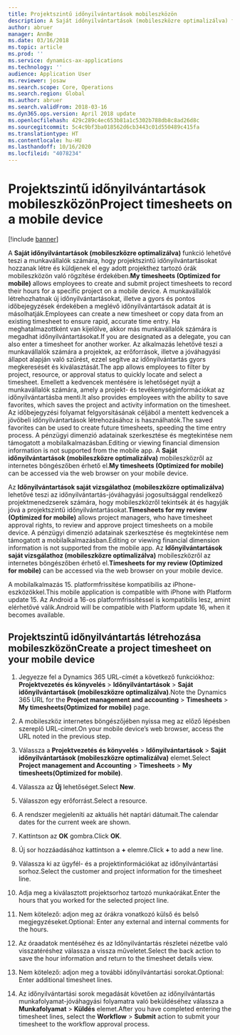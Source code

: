 ```yaml
---
title: Projektszintű időnyilvántartások mobileszközön
description: A Saját időnyilvántartások (mobileszközre optimalizálva) funkció lehetővé teszi a munkavállalók számára, hogy projektszintű időnyilvántartásokat hozzanak létre és küldjenek el egy adott projekthez tartozó órák mobileszközön való rögzítése érdekében.
author: abruer
manager: AnnBe
ms.date: 03/16/2018
ms.topic: article
ms.prod: ''
ms.service: dynamics-ax-applications
ms.technology: ''
audience: Application User
ms.reviewer: josaw
ms.search.scope: Core, Operations
ms.search.region: Global
ms.author: abruer
ms.search.validFrom: 2018-03-16
ms.dyn365.ops.version: April 2018 update
ms.openlocfilehash: 429c289c4ec653b81a1c5302b788db8c8ad26d8c
ms.sourcegitcommit: 5c4c9bf3ba018562d6cb3443c01d550489c415fa
ms.translationtype: HT
ms.contentlocale: hu-HU
ms.lasthandoff: 10/16/2020
ms.locfileid: "4078234"
---
```

# <a name="project-timesheets-on-a-mobile-device"></a><span data-ttu-id="54c2d-103">Projektszintű időnyilvántartások mobileszközön</span><span class="sxs-lookup"><span data-stu-id="54c2d-103">Project timesheets on a mobile device</span></span>

[!include [banner](../includes/banner.md)]

<span data-ttu-id="54c2d-104">A **Saját időnyilvántartások (mobileszközre optimalizálva)** funkció lehetővé teszi a munkavállalók számára, hogy projektszintű időnyilvántartásokat hozzanak létre és küldjenek el egy adott projekthez tartozó órák mobileszközön való rögzítése érdekében.</span><span class="sxs-lookup"><span data-stu-id="54c2d-104">**My timesheets (Optimized for mobile)** allows employees to create and submit project timesheets to record their hours for a specific project on a mobile device.</span></span> <span data-ttu-id="54c2d-105">A munkavállalók létrehozhatnak új időnyilvántartásokat, illetve a gyors és pontos időbejegyzések érdekében a meglévő időnyilvántartások adatait át is másolhatják.</span><span class="sxs-lookup"><span data-stu-id="54c2d-105">Employees can create a new timesheet or copy data from an existing timesheet to ensure rapid, accurate time entry.</span></span> <span data-ttu-id="54c2d-106">Ha meghatalmazottként van kijelölve, akkor más munkavállalók számára is megadhat időnyilvántartásokat.</span><span class="sxs-lookup"><span data-stu-id="54c2d-106">If you are designated as a delegate, you can also enter a timesheet for another worker.</span></span> <span data-ttu-id="54c2d-107">Az alkalmazás lehetővé teszi a munkavállalók számára a projektek, az erőforrások, illetve a jóváhagyási állapot alapján való szűrést, ezzel segítve az időnyilvántartás gyors megkeresését és kiválasztását.</span><span class="sxs-lookup"><span data-stu-id="54c2d-107">The app allows employees to filter by project, resource, or approval status to quickly locate and select a timesheet.</span></span> <span data-ttu-id="54c2d-108">Emellett a kedvencek mentésére is lehetőséget nyújt a munkavállalók számára, amely a projekt- és tevékenységinformációkat az időnyilvántartásba menti.</span><span class="sxs-lookup"><span data-stu-id="54c2d-108">It also provides employees with the ability to save favorites, which saves the project and activity information on the timesheet.</span></span> <span data-ttu-id="54c2d-109">Az időbejegyzési folyamat felgyorsításának céljából a mentett kedvencek a jövőbeli időnyilvántartások létrehozásához is használhatók.</span><span class="sxs-lookup"><span data-stu-id="54c2d-109">The saved favorites can be used to create future timesheets, speeding the time entry process.</span></span> <span data-ttu-id="54c2d-110">A pénzügyi dimenzió adatainak szerkesztése és megtekintése nem támogatott a mobilalkalmazásban.</span><span class="sxs-lookup"><span data-stu-id="54c2d-110">Editing or viewing financial dimension information is not supported from the mobile app.</span></span> <span data-ttu-id="54c2d-111">A **Saját időnyilvántartások (mobileszközre optimalizálva)** mobileszközről az internetes böngészőben érhető el.</span><span class="sxs-lookup"><span data-stu-id="54c2d-111">**My timesheets (Optimized for mobile)** can be accessed via the web browser on your mobile device.</span></span>

<span data-ttu-id="54c2d-112">Az **Időnyilvántartások saját vizsgálathoz (mobileszközre optimalizálva)** lehetővé teszi az időnyilvántartás-jóváhagyási jogosultsággal rendelkező projektmenedzserek számára, hogy mobileszközről tekintsék át és hagyják jóvá a projektszintű időnyilvántartásokat.</span><span class="sxs-lookup"><span data-stu-id="54c2d-112">**Timesheets for my review (Optimized for mobile)** allows project managers, who have timesheet approval rights, to review and approve project timesheets on a mobile device.</span></span> <span data-ttu-id="54c2d-113">A pénzügyi dimenzió adatainak szerkesztése és megtekintése nem támogatott a mobilalkalmazásban.</span><span class="sxs-lookup"><span data-stu-id="54c2d-113">Editing or viewing financial dimension information is not supported from the mobile app.</span></span> <span data-ttu-id="54c2d-114">Az **Időnyilvántartások saját vizsgálathoz (mobileszközre optimalizálva)** mobileszközről az internetes böngészőben érhető el.</span><span class="sxs-lookup"><span data-stu-id="54c2d-114">**Timesheets for my review (Optimized for mobile)** can be accessed via the web browser on your mobile device.</span></span>

<span data-ttu-id="54c2d-115">A mobilalkalmazás 15. platformfrissítése kompatibilis az iPhone-eszközökkel.</span><span class="sxs-lookup"><span data-stu-id="54c2d-115">This mobile application is compatible with iPhone with Platform update 15.</span></span>
<span data-ttu-id="54c2d-116">Az Android a 16-os platformfrissítéssel is kompatibilis lesz, amint elérhetővé válik.</span><span class="sxs-lookup"><span data-stu-id="54c2d-116">Android will be compatible with Platform update 16, when it becomes available.</span></span>

## <a name="create-a-project-timesheet-on-your-mobile-device"></a><span data-ttu-id="54c2d-117">Projektszintű időnyilvántartás létrehozása mobileszközön</span><span class="sxs-lookup"><span data-stu-id="54c2d-117">Create a project timesheet on your mobile device</span></span>

1.  <span data-ttu-id="54c2d-118">Jegyezze fel a Dynamics 365 URL-címét a következő funkciókhoz: **Projektvezetés és könyvelés** \> **Időnyilvántartások** \> **Saját időnyilvántartások (mobileszközre optimalizálva)**.</span><span class="sxs-lookup"><span data-stu-id="54c2d-118">Note the Dynamics 365 URL for the **Project management and accounting** \> **Timesheets** \> **My timesheets(Optimized for mobile)** page.</span></span>

2.  <span data-ttu-id="54c2d-119">A mobileszköz internetes böngészőjében nyissa meg az előző lépésben szereplő URL-címet.</span><span class="sxs-lookup"><span data-stu-id="54c2d-119">On your mobile device’s web browser, access the URL noted in the previous step.</span></span>
 
3.  <span data-ttu-id="54c2d-120">Válassza a **Projektvezetés és könyvelés** \> **Időnyilvántartások** \> **Saját időnyilvántartások (mobileszközre optimalizálva)** elemet.</span><span class="sxs-lookup"><span data-stu-id="54c2d-120">Select **Project management and Accounting** \> **Timesheets** \> **My timesheets(Optimized for mobile)**.</span></span>

4.  <span data-ttu-id="54c2d-121">Válassza az **Új** lehetőséget.</span><span class="sxs-lookup"><span data-stu-id="54c2d-121">Select **New**.</span></span>

5.  <span data-ttu-id="54c2d-122">Válasszon egy erőforrást.</span><span class="sxs-lookup"><span data-stu-id="54c2d-122">Select a resource.</span></span>

6.  <span data-ttu-id="54c2d-123">A rendszer megjeleníti az aktuális hét naptári dátumait.</span><span class="sxs-lookup"><span data-stu-id="54c2d-123">The calendar dates for the current week are shown.</span></span>

7.  <span data-ttu-id="54c2d-124">Kattintson az **OK** gombra.</span><span class="sxs-lookup"><span data-stu-id="54c2d-124">Click **OK**.</span></span>

8.  <span data-ttu-id="54c2d-125">Új sor hozzáadásához kattintson a **+** elemre.</span><span class="sxs-lookup"><span data-stu-id="54c2d-125">Click **+** to add a new line.</span></span>

9.  <span data-ttu-id="54c2d-126">Válassza ki az ügyfél- és a projektinformációkat az időnyilvántartási sorhoz.</span><span class="sxs-lookup"><span data-stu-id="54c2d-126">Select the customer and project information for the timesheet line.</span></span>

10. <span data-ttu-id="54c2d-127">Adja meg a kiválasztott projektsorhoz tartozó munkaórákat.</span><span class="sxs-lookup"><span data-stu-id="54c2d-127">Enter the hours that you worked for the selected project line.</span></span>

11. <span data-ttu-id="54c2d-128">Nem kötelező: adjon meg az órákra vonatkozó külső és belső megjegyzéseket.</span><span class="sxs-lookup"><span data-stu-id="54c2d-128">Optional: Enter any external and internal comments for the hours.</span></span>

12. <span data-ttu-id="54c2d-129">Az óraadatok mentéséhez és az Időnyilvántartás részletei nézetbe való visszatéréshez válassza a vissza műveletet.</span><span class="sxs-lookup"><span data-stu-id="54c2d-129">Select the back action to save the hour information and return to the timesheet details view.</span></span>

13. <span data-ttu-id="54c2d-130">Nem kötelező: adjon meg a további időnyilvántartási sorokat.</span><span class="sxs-lookup"><span data-stu-id="54c2d-130">Optional: Enter additional timesheet lines.</span></span>

14. <span data-ttu-id="54c2d-131">Az időnyilvántartási sorok megadását követően az időnyilvántartás munkafolyamat-jóváhagyási folyamatra való beküldéséhez válassza a **Munkafolyamat** \> **Küldés** elemet.</span><span class="sxs-lookup"><span data-stu-id="54c2d-131">After you have completed entering the timesheet lines, select the **Workflow** \> **Submit** action to submit your timesheet to the workflow approval process.</span></span>

